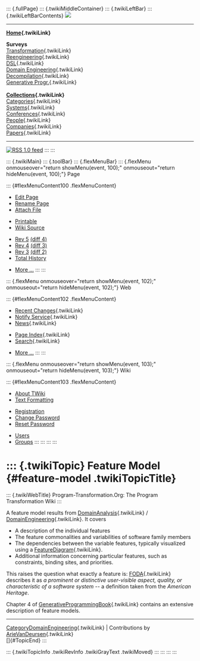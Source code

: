 ::: {.fullPage}
::: {.twikiMiddleContainer}
::: {.twikiLeftBar}
::: {.twikiLeftBarContents}
![](../pub/transformation.gif)

------------------------------------------------------------------------

**[Home](WebHome){.twikiLink}**

**Surveys**\
[Transformation](ProgramTransformation){.twikiLink}\
[Reengineering](ReengineeringWiki){.twikiLink}\
[DSL](DomainSpecificLanguages){.twikiLink}\
[Domain Engineering](DomainEngineering){.twikiLink}\
[Decompilation](DeCompilation){.twikiLink}\
[Generative Progr.](GenerativeProgrammingWiki){.twikiLink}\
\
**[Collections](CategoryCollection){.twikiLink}**\
[Categories](CategoryCategory){.twikiLink}\
[Systems](TransformationSystems){.twikiLink}\
[Conferences](TransformationConferences){.twikiLink}\
[People](TransformationPeople){.twikiLink}\
[Companies](TransformationCompanies){.twikiLink}\
[Papers](CategoryPaper){.twikiLink}

------------------------------------------------------------------------

[![](../pub/rss.gif "RSS 1.0 feed")](WebRss@skin=rss)
:::
:::

::: {.twikiMain}
::: {.toolBar}
::: {.flexMenuBar}
::: {.flexMenu onmouseover="return showMenu(event, 100);" onmouseout="return hideMenu(event, 100);"}
Page

::: {#flexMenuContent100 .flexMenuContent}
-   [Edit
    Page](http://www.program-transformation.org/edit/Transform/FeatureModel?t=1536826284)
-   [Rename
    Page](http://www.program-transformation.org/rename/Transform/FeatureModel)
-   [Attach
    File](http://www.program-transformation.org/attach/Transform/FeatureModel)

<!-- -->

-   [Printable](http://www.program-transformation.org/view/Transform/FeatureModel?skin=print.pattern)
-   [Wiki
    Source](http://www.program-transformation.org/view/Transform/FeatureModel?skin=text&raw=on&contenttype=text/plain)

<!-- -->

-   [Rev
    5](http://www.program-transformation.org/view/Transform/FeatureModel?rev=1.5)
    [(diff 4)](http://www.program-transformation.org/rdiff/Transform/FeatureModel?rev1=1.5&rev2=1.4)
-   [Rev
    4](http://www.program-transformation.org/view/Transform/FeatureModel?rev=1.4)
    [(diff 3)](http://www.program-transformation.org/rdiff/Transform/FeatureModel?rev1=1.4&rev2=1.3)
-   [Rev
    3](http://www.program-transformation.org/view/Transform/FeatureModel?rev=1.3)
    [(diff 2)](http://www.program-transformation.org/rdiff/Transform/FeatureModel?rev1=1.3&rev2=1.2)
-   [Total
    History](http://www.program-transformation.org/rdiff/Transform/FeatureModel)

<!-- -->

-   [More
    \...](http://www.program-transformation.org/oops/Transform/FeatureModel?template=oopsmore&param1=1.5&param2=1.5)
:::
:::

::: {.flexMenu onmouseover="return showMenu(event, 102);" onmouseout="return hideMenu(event, 102);"}
Web

::: {#flexMenuContent102 .flexMenuContent}
-   [Recent Changes](WebChanges){.twikiLink}
-   [Notify Service](WebNotify){.twikiLink}
-   [News](WebNews){.twikiLink}

<!-- -->

-   [Page Index](WebIndex){.twikiLink}
-   [Search](WebSearch){.twikiLink}

<!-- -->

-   [More
    \...](http://www.program-transformation.org/oops/Transform/FeatureModel?template=oopsmore&param1=1.5&param2=1.5)
:::
:::

::: {.flexMenu onmouseover="return showMenu(event, 103);" onmouseout="return hideMenu(event, 103);"}
Wiki

::: {#flexMenuContent103 .flexMenuContent}
-   [About
    TWiki](http://www.program-transformation.org/view/TWiki/WebHome)
-   [Text
    Formatting](http://www.program-transformation.org/view/TWiki/TextFormattingRules)

<!-- -->

-   [Registration](http://www.program-transformation.org/view/TWiki/TWikiRegistration)
-   [Change
    Password](http://www.program-transformation.org/view/TWiki/ChangePassword)
-   [Reset
    Password](http://www.program-transformation.org/view/TWiki/ResetPassword)

<!-- -->

-   [Users](http://www.program-transformation.org/view/Main/TWikiUsers)
-   [Groups](http://www.program-transformation.org/view/Main/TWikiGroups)
:::
:::
:::
:::

::: {.twikiTopic}
Feature Model {#feature-model .twikiTopicTitle}
=============

::: {.twikiWebTitle}
Program-Transformation.Org: The Program Transformation Wiki
:::

A feature model results from
[DomainAnalysis](DomainAnalysis){.twikiLink} /
[DomainEngineering](DomainEngineering){.twikiLink}. It covers

-   A description of the individual features
-   The feature commonalities and variabilities of software family
    members
-   The dependencies between the variable features, typically visualized
    using a [FeatureDiagram](FeatureDiagram){.twikiLink}.
-   Additional information concerning particular features, such as
    constraints, binding sites, and priorities.

This raises the question what exactly a feature is:
[FODA](FODA){.twikiLink} describes it as *a prominent or distinctive
user-visible aspect, quality, or characteristic of a software system*
\-- a definition taken from the *American Heritage*.

Chapter 4 of
[GenerativeProgrammingBook](GenerativeProgrammingBook){.twikiLink}
contains an extensive description of feature models.

------------------------------------------------------------------------

[CategoryDomainEngineering](CategoryDomainEngineering){.twikiLink} \|
Contributions by [ArieVanDeursen](ArieVanDeursen){.twikiLink}\
[]{#TopicEnd}
:::

::: {.twikiTopicInfo .twikiRevInfo .twikiGrayText .twikiMoved}
:::
:::
:::
:::
